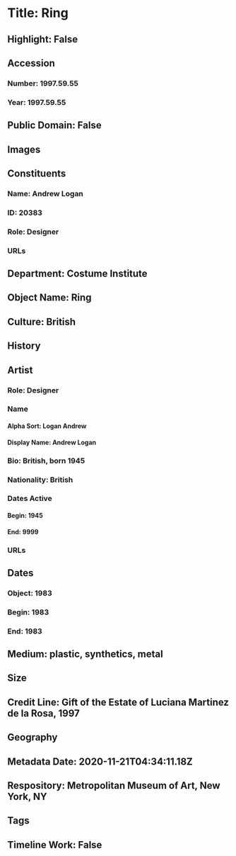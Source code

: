 # Title: Ring
## Highlight: False
## Accession
### Number: 1997.59.55
### Year: 1997.59.55
## Public Domain: False
## Images
## Constituents
### Name: Andrew Logan
### ID: 20383
### Role: Designer
### URLs
## Department: Costume Institute
## Object Name: Ring
## Culture: British
## History
## Artist
### Role: Designer
### Name
#### Alpha Sort: Logan Andrew
#### Display Name: Andrew Logan
### Bio: British, born 1945
### Nationality: British
### Dates Active
#### Begin: 1945
#### End: 9999
### URLs
## Dates
### Object: 1983
### Begin: 1983
### End: 1983
## Medium: plastic, synthetics, metal
## Size
## Credit Line: Gift of the Estate of Luciana Martinez de la Rosa, 1997
## Geography
## Metadata Date: 2020-11-21T04:34:11.18Z
## Respository: Metropolitan Museum of Art, New York, NY
## Tags
## Timeline Work: False